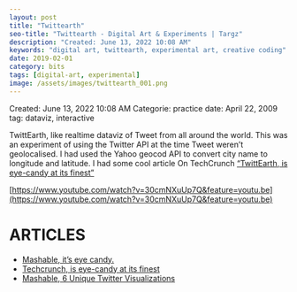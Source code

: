 ```yaml
---
layout: post
title: "Twittearth"
seo-title: "Twittearth - Digital Art & Experiments | Targz"
description: "Created: June 13, 2022 10:08 AM"
keywords: "digital art, twittearth, experimental art, creative coding"
date: 2019-02-01
category: bits
tags: [digital-art, experimental]
image: /assets/images/twittearth_001.png
---
```


Created: June 13, 2022 10:08 AM
Categorie: practice
date: April 22, 2009
tag: dataviz, interactive

TwittEarth, like realtime dataviz of Tweet from all around the world. This was an experiment of using the Twitter API at the time Tweet weren’t geolocalised. I had used the Yahoo geocod API to convert city name to longitude and latitude. I had some cool article On TechCrunch [“TwittEarth, is eye-candy at its finest”](https://techcrunch.com/2008/04/20/twittearth-makes-twitter-a-global-experience/)

[https://www.youtube.com/watch?v=30cmNXuUp7Q&feature=youtu.be](https://www.youtube.com/watch?v=30cmNXuUp7Q&feature=youtu.be)



# ARTICLES

- [Mashable, it’s eye candy.](http://mashable.com/2008/04/20/twittearth-visualization/#CBF9U5vP4iqL)
- [Techcrunch, is eye-candy at its finest](https://techcrunch.com/2008/04/20/twittearth-makes-twitter-a-global-experience/)
- [Mashable, 6 Unique Twitter Visualizations](http://mashable.com/2009/03/16/twitter-visualizations/#dGsnq6j0RPq8)